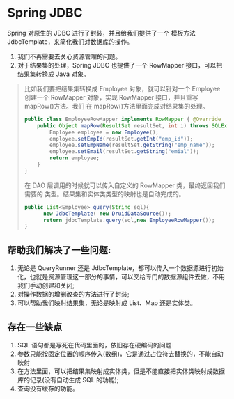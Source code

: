 # Spring JDBC

Spring 对原生的 JDBC 进行了封装，并且给我们提供了一个 模板方法 JdbcTemplate，来简化我们对数据库的操作。

1. 我们不再需要去关心资源管理的问题。
2. 对于结果集的处理，Spring JDBC 也提供了一个 RowMapper 接口，可以把结果集转换成 Java 对象。

> 比如我们要把结果集转换成 Employee 对象，就可以针对一个 Employee
> 创建一个 RowMapper 对象，实现 RowMapper 接口，并且重写 mapRow()方法。我们 在 mapRow()方法里面完成对结果集的处理。
>
> ```java
> public class EmployeeRowMapper implements RowMapper { @Override
>     public Object mapRow(ResultSet resultSet, int i) throws SQLException {
>         Employee employee = new Employee();
>         employee.setEmpId(resultSet.getInt("emp_id"));
>         employee.setEmpName(resultSet.getString("emp_name"));
>         employee.setEmail(resultSet.getString("emial"));
>         return employee;
>     }
> }
> ```
>
> 在 DAO 层调用的时候就可以传入自定义的 RowMapper 类，最终返回我们需要的 类型。结果集和实体类类型的映射也是自动完成的。
>
> ```java
> public List<Employee> query(String sql){
> 		new JdbcTemplate( new DruidDataSource());
> 		return jdbcTemplate.query(sql,new EmployeeRowMapper());
> }
> ```
>
> 

## 帮助我们解决了一些问题:

1. 无论是 QueryRunner 还是 JdbcTemplate，都可以传入一个数据源进行初始化，也就是资源管理这一部分的事情，可以交给专门的数据源组件去做，不用 我们手动创建和关闭;
2. 对操作数据的增删改查的方法进行了封装;
3. 可以帮助我们映射结果集，无论是映射成 List、Map 还是实体类。

## 存在一些缺点

1.  SQL 语句都是写死在代码里面的，依旧存在硬编码的问题
2. 参数只能按固定位置的顺序传入(数组)，它是通过占位符去替换的，不能自动映射
3.  在方法里面，可以把结果集映射成实体类，但是不能直接把实体类映射成数据库的记录(没有自动生成 SQL 的功能);
4. 查询没有缓存的功能。

